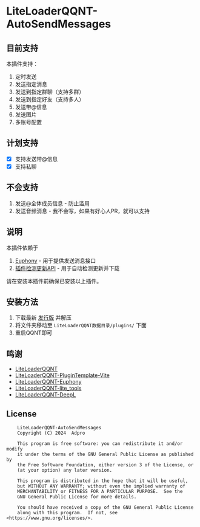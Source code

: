 # LiteLoaderQQNT-AutoSendMessages

## 目前支持
本插件支持：
1. 定时发送
2. 发送指定消息
3. 发送到指定群聊（支持多群）
4. 发送到指定好友（支持多人）
5. 发送带@信息
6. 发送图片
7. 多账号配置

## 计划支持
- [x] 支持发送带@信息
- [x] 支持私聊

## 不会支持
1. 发送@全体成员信息 - 防止滥用
2. 发送音频消息 - 我不会写，如果有好心人PR，就可以支持

## 说明
本插件依赖于

1. [Euphony](https://github.com/xtaw/LiteLoaderQQNT-Euphony) - 用于提供发送消息接口
2. [插件检测更新API](https://github.com/adproqwq/LiteLoaderQQNT-CheckUpdateModule) - 用于自动检测更新并下载

请在安装本插件前确保已安装以上插件。

## 安装方法
1. 下载最新 [发行版](https://github.com/adproqwq/LiteLoaderQQNT-AutoSendMessages/releases) 并解压
2. 将文件夹移动至 `LiteLoaderQQNT数据目录/plugins/` 下面
3. 重启QQNT即可

## 鸣谢
* [LiteLoaderQQNT](https://github.com/LiteLoaderQQNT/LiteLoaderQQNT/)
* [LiteLoaderQQNT-PluginTemplate-Vite](https://github.com/MisaLiu/LiteLoaderQQNT-PluginTemplate-Vite)
* [LiteLoaderQQNT-Euphony](https://github.com/xtaw/LiteLoaderQQNT-Euphony)
* [LiteLoaderQQNT-lite_tools](https://github.com/xiyuesaves/LiteLoaderQQNT-lite_tools)
* [LiteLoaderQQNT-DeepL](https://github.com/MUKAPP/LiteLoaderQQNT-DeepL)

## License
```
    LiteLoaderQQNT-AutoSendMessages
    Copyright (C) 2024  Adpro

    This program is free software: you can redistribute it and/or modify
    it under the terms of the GNU General Public License as published by
    the Free Software Foundation, either version 3 of the License, or
    (at your option) any later version.

    This program is distributed in the hope that it will be useful,
    but WITHOUT ANY WARRANTY; without even the implied warranty of
    MERCHANTABILITY or FITNESS FOR A PARTICULAR PURPOSE.  See the
    GNU General Public License for more details.

    You should have received a copy of the GNU General Public License
    along with this program.  If not, see <https://www.gnu.org/licenses/>.
```